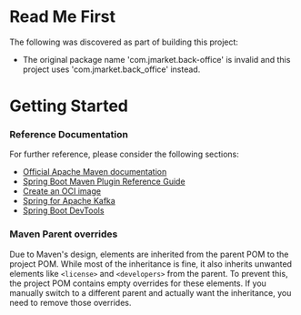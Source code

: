 # Read Me First
The following was discovered as part of building this project:

* The original package name 'com.jmarket.back-office' is invalid and this project uses 'com.jmarket.back_office' instead.

# Getting Started

### Reference Documentation
For further reference, please consider the following sections:

* [Official Apache Maven documentation](https://maven.apache.org/guides/index.html)
* [Spring Boot Maven Plugin Reference Guide](https://docs.spring.io/spring-boot/3.4.5/maven-plugin)
* [Create an OCI image](https://docs.spring.io/spring-boot/3.4.5/maven-plugin/build-image.html)
* [Spring for Apache Kafka](https://docs.spring.io/spring-boot/3.4.5/reference/messaging/kafka.html)
* [Spring Boot DevTools](https://docs.spring.io/spring-boot/3.4.5/reference/using/devtools.html)

### Maven Parent overrides

Due to Maven's design, elements are inherited from the parent POM to the project POM.
While most of the inheritance is fine, it also inherits unwanted elements like `<license>` and `<developers>` from the parent.
To prevent this, the project POM contains empty overrides for these elements.
If you manually switch to a different parent and actually want the inheritance, you need to remove those overrides.


